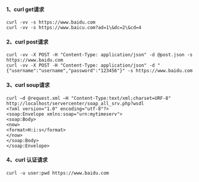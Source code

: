 #### 1、curl get请求
```shell
curl -vv -s https://www.baidu.com
curl -vv -s https://www.baicu.com?ad=1\&dc=2\&cd=4
```
#### 2、curl post请求
```shell
curl -vv -X POST -H "Content-Type: application/json" -d @post.json -s https://www.baidu.com
curl -vv -X POST -H "Content-Type: application/json" -d "{"username":"username","password":"123456"}" -s https://www.baidu.com
```
#### 3、curl soup请求
```shell
curl –d @request.xml –H "Content-Type:text/xml;charset=URF-8" http://localhost/servercenter/soap_all_srv.php?wsdl
<?xml version="1.0" encoding="utf-8"?>
<soap:Envelope xmlns:soap="urn:mytimeserv">
<soap:Body>
<now>
<format>H:i:s</format>
</now>
</soap:Body>
</soap:Envelope>
```
#### 4、curl 认证请求
```shell
curl -u user:pwd https://www.baidu.com
```

